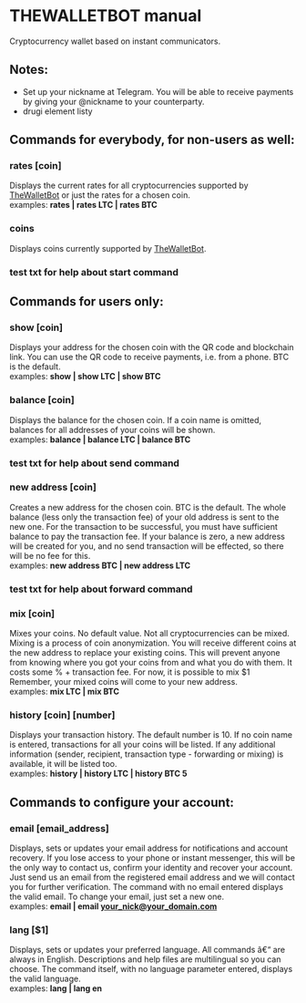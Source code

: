 # THEWALLETBOT manual      
Cryptocurrency wallet based on instant communicators.      
## Notes:      
* Set up your nickname at Telegram. You will be able to receive payments by giving your @nickname  to your counterparty.      
* drugi element listy      
## Commands for everybody, for non-users as well:      
### <strong>rates [coin]</strong>      
Displays the current rates for all cryptocurrencies supported by <a href="http://thewalletbot.com/">TheWalletBot</a> or just the rates for a chosen coin.      
examples: <strong>rates | rates LTC | rates BTC</strong>      
      
### <strong>coins</strong>      
Displays coins currently supported by <a href="http://thewalletbot.com/">TheWalletBot</a>.      
      
### test txt for help about start command      
      
## Commands for users only:      
### <strong>show [coin]</strong>      
Displays your address for the chosen coin with the QR code and blockchain link. You can use the QR code to receive payments, i.e. from a phone. BTC is the default.      
examples: <strong>show | show LTC | show BTC</strong>      
### <strong>balance [coin]</strong>      
Displays the balance for the chosen coin. If a coin name is omitted, balances for all addresses of your coins will be shown.      
examples: <strong>balance | balance LTC | balance BTC</strong>      
### test txt for help about send command      
      
### <strong>new address [coin]</strong>      
Creates a new address for the chosen coin. BTC is the default. The whole balance (less only the transaction fee) of your old address is sent to the new one. For the transaction to be successful, you must have sufficient balance to pay the transaction fee. If your balance is zero, a new address will be created for you, and no send transaction will be effected, so there will be no fee for this.      
examples: <strong>new address BTC | new address LTC</strong>      
      
### test txt for help about forward command      
      
### <strong>mix [coin]</strong>      
Mixes your coins. No default value. Not all cryptocurrencies can be mixed. Mixing is a process of coin anonymization. You will receive different coins at the new address to replace your existing coins. This will prevent anyone from knowing where you got your coins from and what you do with them. It costs some % + transaction fee. For now, it is possible to mix $1      
Remember, your mixed coins will come to your new address.      
examples: <strong>mix LTC | mix BTC</strong>      
      
### <strong>history [coin] [number]</strong>      
Displays your transaction history. The default number is 10. If no coin name is entered, transactions for all your coins will be listed. If any additional information (sender, recipient, transaction type - forwarding or mixing) is available, it will be listed too.      
examples: <strong>history | history LTC | history BTC 5</strong>      
      
## Commands to configure your account:      
      
### <strong>email [email_address]</strong>      
Displays, sets or updates your email address for notifications and account recovery. If you lose access to your phone or instant messenger, this will be the only way to contact us, confirm your identity and recover your account. Just send us an email from the registered email address and we will contact you for further verification. The command with no email entered displays the valid email. To change your email, just set a new one.      
examples: <strong>email | email your_nick@your_domain.com</strong>      
      
### <strong>lang [$1]</strong>      
Displays, sets or updates your preferred language. All commands â€“ are always in English. Descriptions and help files are multilingual so you can choose. The command itself, with no language parameter entered, displays the valid language.      
examples: <strong>lang | lang en<strong>       
